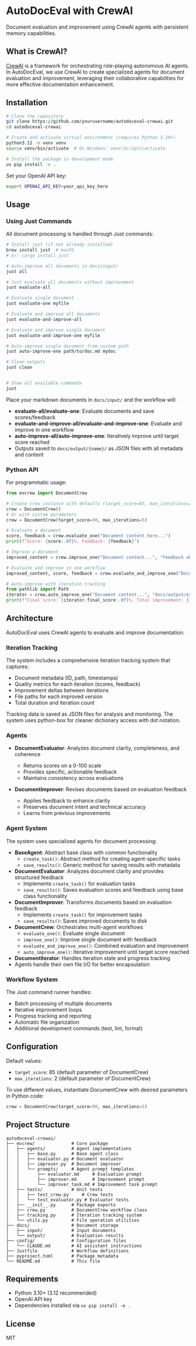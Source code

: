 # AutoDocEval with CrewAI

Document evaluation and improvement using CrewAI agents with persistent memory capabilities.

## What is CrewAI?

[CrewAI](https://github.com/crewai/crewai) is a framework for orchestrating role-playing autonomous AI agents. In AutoDocEval, we use CrewAI to create specialized agents for document evaluation and improvement, leveraging their collaborative capabilities for more effective documentation enhancement.

## Installation

```bash
# Clone the repository
git clone https://github.com/yourusername/autodoceval-crewai.git
cd autodoceval-crewai

# Create and activate virtual environment (requires Python 3.10+)
python3.12 -m venv venv
source venv/bin/activate  # On Windows: venv\Scripts\activate

# Install the package in development mode
uv pip install -e .
```

Set your OpenAI API key:

```bash
export OPENAI_API_KEY=your_api_key_here
```

## Usage

### Using Just Commands

All document processing is handled through Just commands:

```bash
# Install just (if not already installed)
brew install just  # macOS
# or: cargo install just

# Auto-improve all documents in docs/input/
just all

# Just evaluate all documents without improvement
just evaluate-all

# Evaluate single document
just evaluate-one myfile

# Evaluate and improve all documents
just evaluate-and-improve-all

# Evaluate and improve single document
just evaluate-and-improve-one myfile

# Auto-improve single document from custom path
just auto-improve-one path/to/doc.md mydoc

# Clean outputs
just clean


# Show all available commands
just
```

Place your markdown documents in `docs/input/` and the workflow will:
- **evaluate-all/evaluate-one**: Evaluate documents and save scores/feedback
- **evaluate-and-improve-all/evaluate-and-improve-one**: Evaluate and improve in one workflow
- **auto-improve-all/auto-improve-one**: Iteratively improve until target score reached
- Outputs saved to `docs/output/{name}/` as JSON files with all metadata and content

### Python API

For programmatic usage:

```python
from evcrew import DocumentCrew

# Create crew instance with defaults (target_score=85, max_iterations=2)
crew = DocumentCrew()
# Or with custom parameters
crew = DocumentCrew(target_score=90, max_iterations=5)

# Evaluate a document
score, feedback = crew.evaluate_one("Document content here...")
print(f"Score: {score:.0f}%, Feedback: {feedback}")

# Improve a document
improved_content = crew.improve_one("Document content...", "Feedback about issues...")

# Evaluate and improve in one workflow
improved_content, score, feedback = crew.evaluate_and_improve_one("Document content...")

# Auto-improve with iteration tracking
from pathlib import Path
iterator = crew.auto_improve_one("Document content...", "docs/output/example")
print(f"Final score: {iterator.final_score:.0f}%, Total improvement: {iterator.total_improvement:.0f}%")
```

## Architecture

AutoDocEval uses CrewAI agents to evaluate and improve documentation:

### Iteration Tracking

The system includes a comprehensive iteration tracking system that captures:
- Document metadata (ID, path, timestamps)
- Quality metrics for each iteration (scores, feedback)
- Improvement deltas between iterations
- File paths for each improved version
- Total duration and iteration count

Tracking data is saved as JSON files for analysis and monitoring. The system uses 
python-box for cleaner dictionary access with dot notation.

### Agents

- **DocumentEvaluator**: Analyzes document clarity, completeness, and coherence
  - Returns scores on a 0-100 scale
  - Provides specific, actionable feedback
  - Maintains consistency across evaluations

- **DocumentImprover**: Revises documents based on evaluation feedback
  - Applies feedback to enhance clarity
  - Preserves document intent and technical accuracy
  - Learns from previous improvements

### Agent System

The system uses specialized agents for document processing:

- **BaseAgent**: Abstract base class with common functionality
  - `create_task()`: Abstract method for creating agent-specific tasks
  - `save_results()`: Generic method for saving results with metadata
- **DocumentEvaluator**: Analyzes document clarity and provides structured feedback
  - Implements `create_task()` for evaluation tasks
  - `save_results()`: Saves evaluation scores and feedback using base class functionality
- **DocumentImprover**: Transforms documents based on evaluation feedback
  - Implements `create_task()` for improvement tasks
  - `save_results()`: Saves improved documents to disk
- **DocumentCrew**: Orchestrates multi-agent workflows
  - `evaluate_one()`: Evaluate single document
  - `improve_one()`: Improve single document with feedback
  - `evaluate_and_improve_one()`: Combined evaluation and improvement
  - `auto_improve_one()`: Iterative improvement until target score reached
- **DocumentIterator**: Handles iteration state and progress tracking
- Agents handle their own file I/O for better encapsulation

### Workflow System

The Just command runner handles:
- Batch processing of multiple documents
- Iterative improvement loops
- Progress tracking and reporting
- Automatic file organization
- Additional development commands (test, lint, format)

## Configuration

Default values:
- `target_score`: 85 (default parameter of DocumentCrew)
- `max_iterations`: 2 (default parameter of DocumentCrew)

To use different values, instantiate DocumentCrew with desired parameters in Python code:

```python
crew = DocumentCrew(target_score=90, max_iterations=5)
```

## Project Structure

```
autodoceval-crewai/
├── evcrew/              # Core package
│   ├── agents/          # Agent implementations
│   │   ├── base.py      # Base agent class
│   │   ├── evaluator.py # Document evaluator
│   │   ├── improver.py  # Document improver
│   │   └── prompts/     # Agent prompt templates
│   │       ├── evaluator.md     # Evaluation prompt
│   │       ├── improver.md      # Improvement prompt
│   │       └── improver_task.md # Improvement task prompt
│   ├── tests/           # Unit tests
│   │   ├── test_crew.py     # Crew tests
│   │   └── test_evaluator.py # Evaluator tests
│   ├── __init__.py      # Package exports
│   ├── crew.py          # DocumentCrew workflow class
│   ├── tracking.py      # Iteration tracking system
│   └── utils.py         # File operation utilities
├── docs/                # Document storage
│   ├── input/           # Input documents
│   └── output/          # Evaluation results
├── config/              # Configuration files
│   └── CLAUDE.md        # AI assistant instructions
├── Justfile             # Workflow definitions
├── pyproject.toml       # Package metadata
└── README.md            # This file
```

## Requirements

- Python 3.10+ (3.12 recommended)
- OpenAI API key
- Dependencies installed via `uv pip install -e .`

## License

MIT